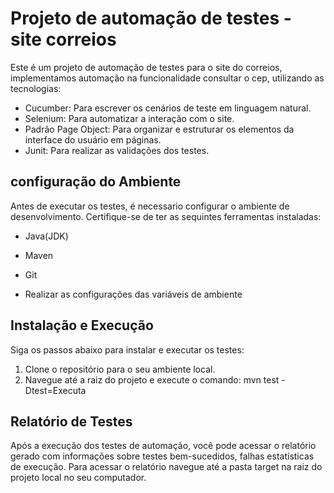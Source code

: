 # Projeto de automação de testes - site correios

Este é um projeto de automação de testes para o site do correios, implementamos automação na funcionalidade consultar o cep, utilizando as tecnologias:
- Cucumber: Para escrever os cenários de teste em linguagem natural.
- Selenium: Para automatizar a interação com o site.
- Padrão Page Object: Para organizar e estruturar os elementos da interface do usuário em páginas.
- Junit: Para realizar as validações dos testes.

## configuração do Ambiente

Antes de executar os testes, é necessario configurar o ambiente de desenvolvimento. Certifique-se de ter as sequintes ferramentas instaladas:

- Java(JDK)
- Maven
- Git

- Realizar as configurações das variáveis de ambiente

## Instalação e Execução

Siga os passos abaixo para instalar e executar os testes:

1. Clone o repositório para o seu ambiente local.
2. Navegue até a raiz do projeto e execute o comando: mvn test -Dtest=Executa

## Relatório de Testes

Após a execução dos testes de automação, você pode acessar o relatório gerado com informações  sobre testes bem-sucedidos, falhas estatísticas de execução.
Para acessar o relatório navegue até a pasta target na raiz do projeto local no seu computador.
